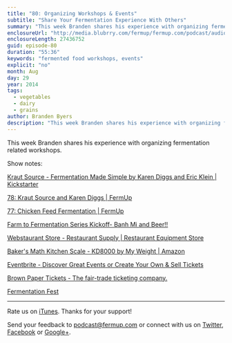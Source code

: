 ```yaml
---
title: "80: Organizing Workshops & Events"
subtitle: "Share Your Fermentation Experience With Others"
summary: "This week Branden shares his experience with organizing fermentation related workshops."
enclosureUrl: "http://media.blubrry.com/fermup/fermup.com/podcast/audio/fermup-80.mp3"
enclosureLength: 27436752
guid: episode-80
duration: "55:36"
keywords: "fermented food workshops, events"
explicit: "no"
month: Aug
day: 29
year: 2014
tags:
  - vegetables
  - dairy
  - grains
author: Branden Byers
description: "This week Branden shares his experience with organizing fermentation related workshops."
---
```

This week Branden shares his experience with organizing fermentation related workshops.

Show notes:

[Kraut Source - Fermentation Made Simple by Karen Diggs and Eric Klein | Kickstarter](https://www.kickstarter.com/projects/1412648491/kraut-source-fermentation-made-simple?ref=discovery)

[78: Kraut Source and Karen Diggs | FermUp](http://fermup.com/podcast/78/)

[77: Chicken Feed Fermentation | FermUp](http://fermup.com/podcast/77/)

[Farm to Fermentation Series Kickoff- Banh Mi and Beer!!](https://www.facebook.com/events/760173124006033/763227067033972/)

[Webstaurant Store - Restaurant Supply | Restaurant Equipment Store](http://www.webstaurantstore.com/)

[Baker's Math Kitchen Scale - KD8000 by My Weight | Amazon](http://www.amazon.com/exec/obidos/ASIN/B001NE0FU2/fermup-20)

[Eventbrite - Discover Great Events or Create Your Own & Sell Tickets](https://www.eventbrite.com/)

[Brown Paper Tickets - The fair-trade ticketing company.](http://www.brownpapertickets.com/)

[Fermentation Fest](http://fermentationfest.com/)

---

Rate us on [iTunes](http://itunes.apple.com/podcast/fermup-fermented-food-podcast/id593958494). Thanks for your support!

Send your feedback to <a href="mailto:podcast@fermup.com">podcast@fermup.com</a> or connect with us on [Twitter](https://twitter.com/fermup), [Facebook](http://www.facebook.com/fermup) or [Google+](https://google.com/+fermup).
